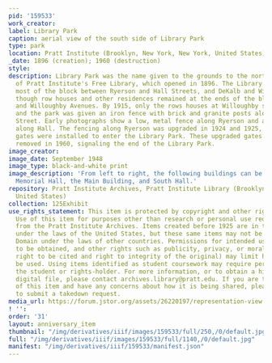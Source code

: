 ```yaml
---
pid: '159533'
work_creator:
label: Library Park
caption: aerial view of the south side of Library Park
type: park
location: Pratt Institute (Brooklyn, New York, New York, United States)
_date: 1896 (creation); 1960 (destruction)
style:
description: Library Park was the name given to the grounds to the north and south
  of Pratt Institute's Free Library, which opened in 1896. The Library Park took up
  most of the block between Ryerson and Hall Streets, and DeKalb and Willoughby Avenues,
  though row houses and other residences remained at the ends of the block along DeKalb
  and Willoughby Avenues. By 1915, only the rows houses at Willoughby still stood
  and the park was given an iron fence with brick and granite posts along Ryerson
  Street. Early photographs show a low, metal fence along Ryerson and a taller fence
  along Hall. The fencing along Ryerson was upgraded in 1924 and 1925, when ornate
  gates were installed to enter the Library Park. These upgraded gates were eventually
  removed in 1960, signaling the end of the Library Park.
image_creator:
image_date: September 1948
image_type: black-and-white print
image_description: 'From left to right, the following buildings can be seen: the Library,
  Memorial Hall, the Main Building, and South Hall.'
repository: Pratt Institute Archives, Pratt Institute Library (Brooklyn, New York,
  United States)
collection: 125Exhibit
use_rights_statement: This item is protected by copyright and other rights and restrictions.
  Use of this item for purposes other than research or personal use requires permission
  from the Pratt Institute Archives. Items created before 1925 are in the Public Domain
  under the laws of the United States, but these same items may not be in the Public
  Domain under the laws of other countries. Permissions for intended uses may need
  to be obtained, and other rights such as publicity, privacy, or moral rights (e.g.
  right to be cited and right to integrity of the original) may limit how items can
  be used. Using items identified as student coursework may require permission from
  the student or rights-holder. For more information, or to obtain a high resolution
  digital file, please contact archives.library@pratt.edu. If you are the rights-holder
  of this item and have any concerns about how it is being shared, please visit https://libguides.pratt.edu/archives/takedown
  to submit a takedown request.
media_url: https://forum.jstor.org/assets/26220197/representation-view
! '':
order: '31'
layout: anniversary_item
thumbnail: "/img/derivatives/iiif/images/159533/full/250,/0/default.jpg"
full: "/img/derivatives/iiif/images/159533/full/1140,/0/default.jpg"
manifest: "/img/derivatives/iiif/159533/manifest.json"
---
```

